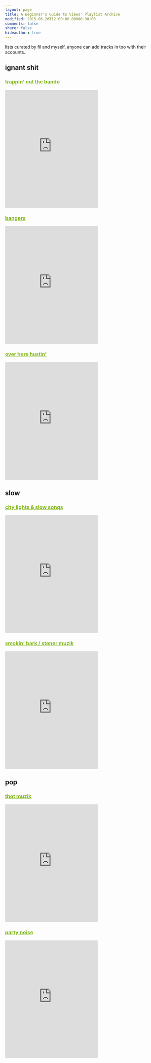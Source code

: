 ```yaml
---
layout: page
title: A Beginner's Guide to Views' Playlist Archive
modified: 2015-06-28T12:00:00.00000-00:00
comments: false
share: false
hideauthor: true
---
```


<style type="text/css"> h3 a {color: #81b71a;} </style>

lists curated by fil and myself, anyone can add tracks in too with their accounts..


## ignant shit

### [trappin' out the bando](https://open.spotify.com/user/1247026271/playlist/0QKZiX36IGzjeiHxY8F5iG)

<iframe src="https://embed.spotify.com/?uri=spotify%3Auser%3A1247026271%3Aplaylist%3A0QKZiX36IGzjeiHxY8F5iG" width="300" height="380" frameborder="0" allowtransparency="true"></iframe>

### [bangers](https://open.spotify.com/user/spotifyfil1/playlist/0hAuA1rK5lIWqXIDva8KDD)

<iframe src="https://embed.spotify.com/?uri=spotify%3Auser%3Aspotifyfil1%3Aplaylist%3A0hAuA1rK5lIWqXIDva8KDD" width="300" height="380" frameborder="0" allowtransparency="true"></iframe>

### [over here hustin'](https://open.spotify.com/user/1247026271/playlist/3Y8jff48H9Wx4schbeklDi)

<iframe src="https://embed.spotify.com/?uri=spotify%3Auser%3A1247026271%3Aplaylist%3A3Y8jff48H9Wx4schbeklDi" width="300" height="380" frameborder="0" allowtransparency="true"></iframe>

## slow

### [city lights & slow songs](https://open.spotify.com/user/1247026271/playlist/4SvNbzLl7SlCqskqr1AkaB)

<iframe src="https://embed.spotify.com/?uri=spotify%3Auser%3A1247026271%3Aplaylist%3A4SvNbzLl7SlCqskqr1AkaB" width="300" height="380" frameborder="0" allowtransparency="true"></iframe>

### [smokin' bark / stoner muzik](https://open.spotify.com/user/1247026271/playlist/3Akkcd9rBKWWgHnojArfHA)

<iframe src="https://embed.spotify.com/?uri=spotify%3Auser%3A1247026271%3Aplaylist%3A3Akkcd9rBKWWgHnojArfHA" width="300" height="380" frameborder="0" allowtransparency="true"></iframe>

## pop

### [thot muzik](https://open.spotify.com/user/spotifyfil1/playlist/6UoWWpkenXcIn492st791B)

<iframe src="https://embed.spotify.com/?uri=spotify%3Auser%3Aspotifyfil1%3Aplaylist%3A6UoWWpkenXcIn492st791B" width="300" height="380" frameborder="0" allowtransparency="true"></iframe>

### [party noise](https://open.spotify.com/user/1247026271/playlist/3Yhwv5KqJ85rmuF8qX5eoq)

<iframe src="https://embed.spotify.com/?uri=spotify%3Auser%3A1247026271%3Aplaylist%3A3Yhwv5KqJ85rmuF8qX5eoq" width="300" height="380" frameborder="0" allowtransparency="true"></iframe>


